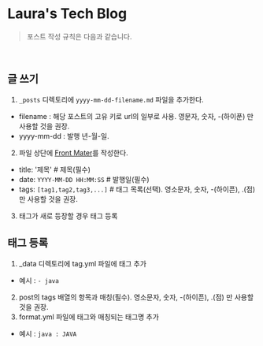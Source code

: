 # Laura's Tech Blog
> 포스트 작성 규칙은 다음과 같습니다.

<br>

## 글 쓰기

1. `_posts` 디렉토리에 `yyyy-mm-dd-filename.md` 파일을 추가한다.
- filename : 해당 포스트의 고유 키로 url의 일부로 사용. 영문자, 숫자, -(하이푼) 만 사용할 것을 권장.
- yyyy-mm-dd : 발행 년-월-일.
2. 파일 상단에 [Front Mater](https://jekyllrb.com/docs/front-matter/)를 작성한다.
- title: '제목' # 제목(필수)
- date: `YYYY-MM-DD HH:MM:SS` # 발행일(필수)
- tags: `[tag1,tag2,tag3,...]` # 태그 목록(선택). 영소문자, 숫자, -(하이픈), .(점) 만 사용할 것을 권장.
3. 태그가 새로 등장할 경우 태그 등록

## 태그 등록
1. _data 디렉토리에 tag.yml 파일에 태그 추가
- 예시 : `- java`
2. post의 tags 배열의 항목과 매칭(필수). 영소문자, 숫자, -(하이픈), .(점) 만 사용할 것을 권장.
3. format.yml 파일에 태그와 매칭되는 태그명 추가
- 예시 : `java : JAVA`